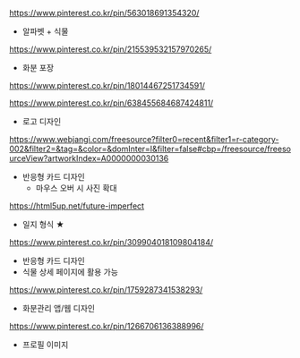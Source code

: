 https://www.pinterest.co.kr/pin/563018691354320/

- 알파벳 + 식물



https://www.pinterest.co.kr/pin/215539532157970265/

- 화분 포장



https://www.pinterest.co.kr/pin/18014467251734591/

https://www.pinterest.co.kr/pin/638455684687424811/

- 로고 디자인



https://www.webjangi.com/freesource?filter0=recent&filter1=r-category-002&filter2=&tag=&color=&domInter=I&filter=false#cbp=/freesource/freesourceView?artworkIndex=A0000000030136

- 반응형 카드 디자인
  - 마우스 오버 시 사진 확대



https://html5up.net/future-imperfect

- 일지 형식 ★



https://www.pinterest.co.kr/pin/309904018109804184/

- 반응형 카드 디자인
- 식물 상세 페이지에 활용 가능



https://www.pinterest.co.kr/pin/1759287341538293/

- 화분관리 앱/웹 디자인



https://www.pinterest.co.kr/pin/1266706136388996/

- 프로필 이미지